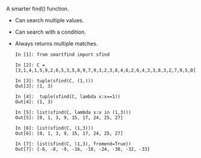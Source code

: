 
A smarter find() function.

* Can search multiple values.
* Can search with a condition.
* Always returns multiple matches.

      In [1]: from smartfind import sfind
      
      In [2]: C = [3,1,4,1,5,9,2,6,5,3,5,8,9,7,9,3,2,3,8,4,6,2,6,4,3,3,8,3,2,7,9,5,0]
      
      In [3]: tuple(sfind(C, (1,)))
      Out[3]: (1, 3)
      
      In [4]:  tuple(sfind(C, lambda x:x==1))
      Out[4]: (1, 3)
      
      In [5]: list(sfind(C, lambda x:x in (1,3)))
      Out[5]: [0, 1, 3, 9, 15, 17, 24, 25, 27]
      
      In [6]: list(sfind(C, (1,3)))
      Out[6]: [0, 1, 3, 9, 15, 17, 24, 25, 27]
      
      In [7]: list(sfind(C, (1,3), fromend=True))
      Out[7]: [-6, -8, -9, -16, -18, -24, -30, -32, -33]



